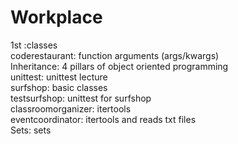 # Workplace
1st :classes<br />
coderestaurant: function arguments (args/kwargs)<br />
Inheritance: 4 pillars of object oriented programming<br />
unittest: unittest lecture<br />
surfshop: basic classes<br />
testsurfshop: unittest for surfshop<br />
classroomorganizer: itertools<br />
eventcoordinator: itertools and reads txt files<br />
Sets: sets
